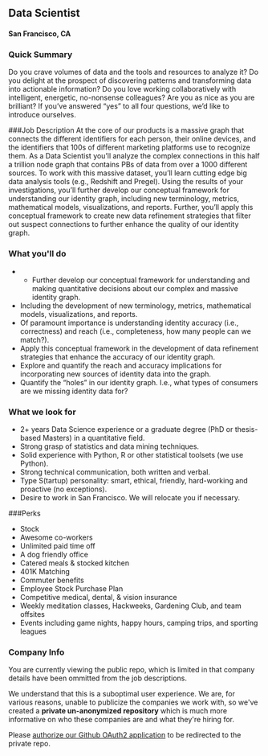 ## Data Scientist
#### San Francisco, CA

### Quick Summary
Do you crave volumes of data and the tools and resources to analyze it? Do you delight at the prospect of discovering patterns and transforming data into actionable information? Do you love working collaboratively with intelligent, energetic, no-nonsense colleagues? Are you as nice as you are brilliant? If you’ve answered “yes” to all four questions, we’d like to introduce ourselves.

###Job Description
At the core of our products is a massive graph that connects the different identifiers for each person, their online devices, and the identifiers that 100s of different marketing platforms use to recognize them. As a Data Scientist you’ll analyze the complex connections in this half a trillion node graph that contains PBs of data from over a 1000 different sources. To work with this massive dataset, you’ll learn cutting edge big data analysis tools (e.g., Redshift and Pregel). Using the results of your investigations, you’ll further develop our conceptual framework for understanding our identity graph, including new terminology, metrics, mathematical models, visualizations, and reports. Further, you’ll apply this conceptual framework to create new data refinement strategies that filter out suspect connections to further enhance the quality of our identity graph.

### What you'll do
+ +	Further develop our conceptual framework for understanding and making quantitative decisions about our complex and massive identity graph.
+	Including the development of new terminology, metrics, mathematical models, visualizations, and reports.
+	Of paramount importance is understanding identity accuracy (i.e., correctness) and reach (i.e., completeness, how many people can we match?).
+	Apply this conceptual framework in the development of data refinement strategies that enhance the accuracy of our identity graph.
+	Explore and quantify the reach and accuracy implications for incorporating new sources of identity data into the graph.
+	Quantify the “holes” in our identity graph. I.e., what types of consumers are we missing identity data for?

### What we look for
+	2+ years Data Science experience or a graduate degree (PhD or thesis-based Masters) in a quantitative field.
+	Strong grasp of statistics and data mining techniques.
+	Solid experience with Python, R or other statistical toolsets (we use Python).
+	Strong technical communication, both written and verbal.
+	Type S(tartup) personality: smart, ethical, friendly, hard-working and proactive (no exceptions).
+	Desire to work in San Francisco. We will relocate you if necessary.

###Perks
+	Stock
+	Awesome co-workers
+	Unlimited paid time off
+	A dog friendly office
+	Catered meals & stocked kitchen
+	401K Matching
+	Commuter benefits
+	Employee Stock Purchase Plan
+	Competitive medical, dental, & vision insurance
+	Weekly meditation classes, Hackweeks, Gardening Club, and team offsites
+	Events including game nights, happy hours, camping trips, and sporting leagues


### Company Info
You are currently viewing the public repo, which is limited in that company details have been ommitted from the job descriptions.  
    
We understand that this is a suboptimal user experience.  We are, for various reasons, unable to publicize the companies we work with, so we've
created a **private un-anonymized repository** which is much more informative on who these companies are and what they're hiring for.  
    
Please [authorize our Github OAuth2 application](https://letsrockit.co/users/auth/github?job_id=tgl2zvjhbxa-data-scientist) to be redirected to the private repo.
